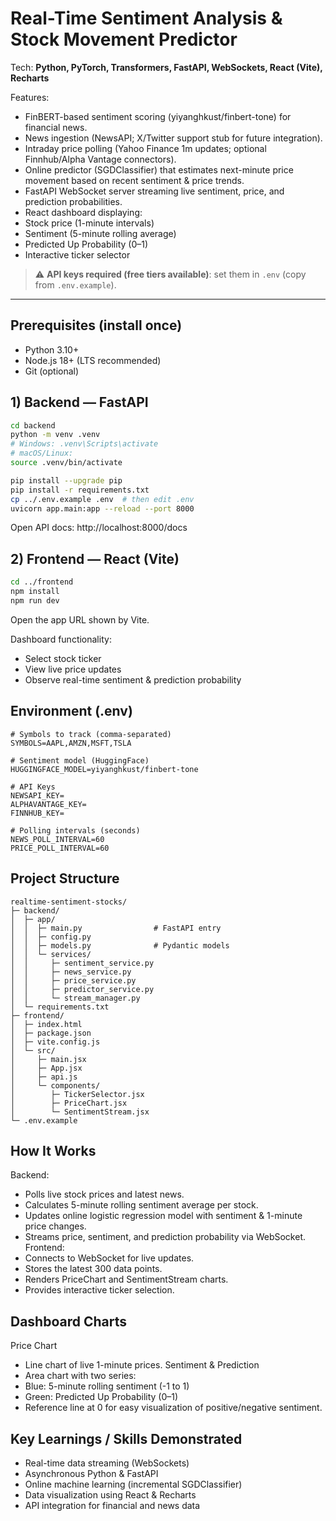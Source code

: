 # Real-Time Sentiment Analysis & Stock Movement Predictor

Tech: **Python, PyTorch, Transformers, FastAPI, WebSockets, React (Vite), Recharts**

Features:
- FinBERT-based sentiment scoring (yiyanghkust/finbert-tone) for financial news.
- News ingestion (NewsAPI; X/Twitter support stub for future integration).
- Intraday price polling (Yahoo Finance 1m updates; optional Finnhub/Alpha Vantage connectors).
- Online predictor (SGDClassifier) that estimates next-minute price movement based on recent sentiment & price trends.
- FastAPI WebSocket server streaming live sentiment, price, and prediction probabilities.
- React dashboard displaying:
- Stock price (1-minute intervals)
- Sentiment (5-minute rolling average)
- Predicted Up Probability (0–1)
- Interactive ticker selector

> ⚠️ **API keys required (free tiers available)**: set them in `.env` (copy from `.env.example`).

---

## Prerequisites (install once)

- Python 3.10+
- Node.js 18+ (LTS recommended)
- Git (optional)

## 1) Backend — FastAPI

```bash
cd backend
python -m venv .venv
# Windows: .venv\Scripts\activate
# macOS/Linux:
source .venv/bin/activate

pip install --upgrade pip
pip install -r requirements.txt
cp ../.env.example .env  # then edit .env
uvicorn app.main:app --reload --port 8000
```

Open API docs: http://localhost:8000/docs

## 2) Frontend — React (Vite)

```bash
cd ../frontend
npm install
npm run dev
```

Open the app URL shown by Vite.

Dashboard functionality:
- Select stock ticker
- View live price updates
- Observe real-time sentiment & prediction probability

## Environment (.env)

```
# Symbols to track (comma-separated)
SYMBOLS=AAPL,AMZN,MSFT,TSLA

# Sentiment model (HuggingFace)
HUGGINGFACE_MODEL=yiyanghkust/finbert-tone

# API Keys
NEWSAPI_KEY=
ALPHAVANTAGE_KEY=
FINNHUB_KEY=

# Polling intervals (seconds)
NEWS_POLL_INTERVAL=60
PRICE_POLL_INTERVAL=60

```

## Project Structure

```
realtime-sentiment-stocks/
├─ backend/
│  ├─ app/
│  │  ├─ main.py                # FastAPI entry
│  │  ├─ config.py
│  │  ├─ models.py              # Pydantic models
│  │  └─ services/
│  │     ├─ sentiment_service.py
│  │     ├─ news_service.py
│  │     ├─ price_service.py
│  │     ├─ predictor_service.py
│  │     └─ stream_manager.py
│  └─ requirements.txt
├─ frontend/
│  ├─ index.html
│  ├─ package.json
│  ├─ vite.config.js
│  └─ src/
│     ├─ main.jsx
│     ├─ App.jsx
│     ├─ api.js
│     └─ components/
│        ├─ TickerSelector.jsx
│        ├─ PriceChart.jsx
│        └─ SentimentStream.jsx
└─ .env.example
```

## How It Works
Backend:
- Polls live stock prices and latest news.
- Calculates 5-minute rolling sentiment average per stock.
- Updates online logistic regression model with sentiment & 1-minute price changes.
- Streams price, sentiment, and prediction probability via WebSocket.
Frontend:
- Connects to WebSocket for live updates.
- Stores the latest 300 data points.
- Renders PriceChart and SentimentStream charts.
- Provides interactive ticker selection.

## Dashboard Charts
Price Chart
- Line chart of live 1-minute prices.
Sentiment & Prediction
- Area chart with two series:
- Blue: 5-minute rolling sentiment (-1 to 1)
- Green: Predicted Up Probability (0–1)
- Reference line at 0 for easy visualization of positive/negative sentiment.

## Key Learnings / Skills Demonstrated
- Real-time data streaming (WebSockets)
- Asynchronous Python & FastAPI
- Online machine learning (incremental SGDClassifier)
- Data visualization using React & Recharts
- API integration for financial and news data
